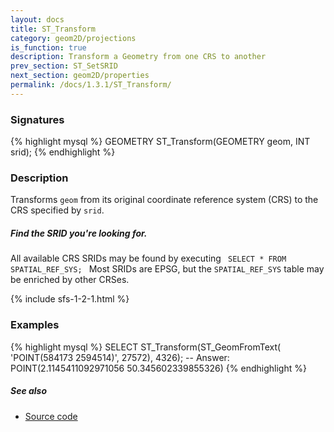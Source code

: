 ```yaml
---
layout: docs
title: ST_Transform
category: geom2D/projections
is_function: true
description: Transform a Geometry from one CRS to another
prev_section: ST_SetSRID
next_section: geom2D/properties
permalink: /docs/1.3.1/ST_Transform/
---
```


### Signatures

{% highlight mysql %}
GEOMETRY ST_Transform(GEOMETRY geom, INT srid);
{% endhighlight %}

### Description

Transforms `geom` from its original coordinate reference system (CRS) to the
CRS specified by `srid`.

<div class="note">
    <h5>Find the SRID you're looking for.</h5>
    <p> All available CRS SRIDs may be found by executing
    <code> SELECT * FROM SPATIAL_REF_SYS; </code>
    Most SRIDs are EPSG, but the <code>SPATIAL_REF_SYS</code> table may be
    enriched by other CRSes.</p>
</div>

{% include sfs-1-2-1.html %}

### Examples

{% highlight mysql %}
SELECT ST_Transform(ST_GeomFromText(
    'POINT(584173 2594514)', 27572), 4326);
-- Answer: POINT(2.1145411092971056 50.345602339855326)
{% endhighlight %}

##### See also

* <a href="https://github.com/orbisgis/h2gis/blob/master/h2gis-functions/src/main/java/org/h2gis/functions/spatial/crs/ST_Transform.java" target="_blank">Source code</a>
